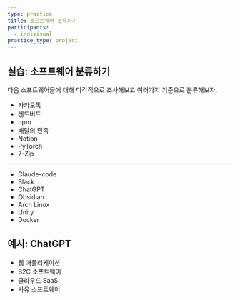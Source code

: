 ```yaml
---
type: practice
title: 소프트웨어 분류하기
participants:
  - indivisual
practice_type: project
---
```


## 실습: 소프트웨어 분류하기

다음 소프트웨어들에 대해 다각적으로 조사해보고 여러가지 기준으로 분류해보자. 

- 카카오톡
- 센드버드
- npm
- 배달의 민족
- Notion
- PyTorch
- 7-Zip

***

- Claude-code
- Slack
- ChatGPT
- Obsidian
- Arch Linux
- Unity
- Docker

## 예시: ChatGPT

- 웹 애플리케이션
- B2C 소프트웨어
- 클라우드 SaaS
- 사유 소프트웨어